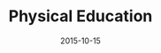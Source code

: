 ---
layout: staff
date: 2015-10-15
image: 
category: staff_support
name: Mr. Forde
room: Gym
title: Physical Education
email: dfforde@cps.edu
---